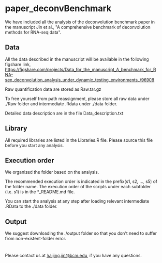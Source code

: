 # paper_deconvBenchmark

We have included all the analysis of the deconvolution benchmark paper in the manuscript Jin et al., "A comprehensive benchmark of deconvolution methods for RNA-seq data". 

## Data
All the data described in the manuscript will be available in the following figshare link, https://figshare.com/projects/Data_for_the_manuscript_A_benchmark_for_RNA-seq_deconvolution_analysis_under_dynamic_testing_environments_/96908

Raw quantification data are stored as Raw.tar.gz

To free yourself from path reassignment, please store all raw data under ./Raw folder and intermediate .Rdata under ./data folder.

Detailed data description are in the file Data_description.txt

## Library

All required libraries are listed in the Libraries.R file. Please source this file before you start any analysis.  

## Execution order 
We organized the folder based on the analysis. 

The recommended execution order is indicated in the prefix(s1, s2, ..., s5) of the folder name. The execution order of the scripts under each subfolder (i.e. s1) is in the *_README.md file. 

You can start the analysis at any step after loading relevant intermediate .RData to the ./data folder. 



## Output
We suggest downloading the ./output folder so that you don't need to suffer from non-existent-folder error. 


#
Please contact us at haijing.jin@bcm.edu, if you have any questions. 
